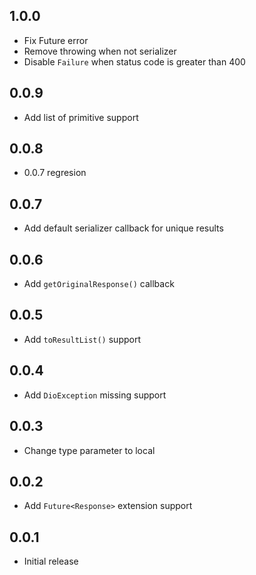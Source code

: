 ## 1.0.0

* Fix Future error
* Remove throwing when not serializer
* Disable `Failure` when status code is greater than 400

## 0.0.9

* Add list of primitive support

## 0.0.8

* 0.0.7 regresion

## 0.0.7

* Add default serializer callback for unique results

## 0.0.6

* Add `getOriginalResponse()` callback

## 0.0.5

* Add `toResultList()` support

## 0.0.4

* Add `DioException` missing support

## 0.0.3

* Change type parameter to local

## 0.0.2

* Add `Future<Response>` extension support

## 0.0.1

* Initial release
